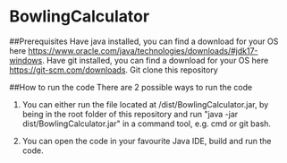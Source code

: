 # BowlingCalculator

##Prerequisites
Have java installed, you can find a download for your OS here https://www.oracle.com/java/technologies/downloads/#jdk17-windows.
Have git installed,  you can find a download for your OS here https://git-scm.com/downloads.
Git clone this repository

##How to run the code
There are 2 possible ways to run the code
1) You can either run the file located at /dist/BowlingCalculator.jar, by being in the root folder of this repository and run "java -jar dist/BowlingCalculator.jar" in a command tool, e.g. cmd or git bash.

2) You can open the code in your favourite Java IDE, build and run the code. 
